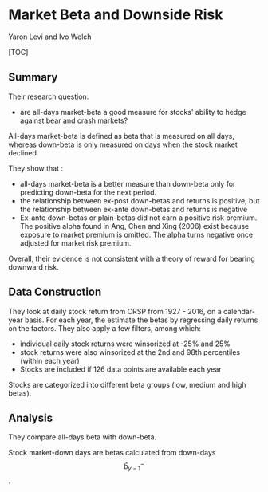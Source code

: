 # Market Beta and Downside Risk

Yaron Levi and Ivo Welch

[TOC]

## Summary

Their research question:

* are all-days market-beta a good measure for stocks' ability to hedge against bear and crash markets?



All-days market-beta is defined as beta that is measured on all days, whereas down-beta is only measured on days when the stock market declined. 

They show that : 
* all-days market-beta is a better measure than down-beta only for predicting down-beta for the next period.
* the relationship between ex-post down-betas and returns is positive, but the relationship between ex-ante down-betas and returns is negative
* Ex-ante down-betas or plain-betas did not earn a positive risk premium. The positive alpha found in Ang, Chen and Xing (2006) exist because exposure to market premium is omitted. The alpha turns negative once adjusted for market risk premium.

Overall, their evidence is not consistent with a theory of reward for bearing downward risk.

## Data Construction

They look at daily stock return from CRSP from 1927 - 2016, on a calendar-year basis. For each year, the estimate the betas by regressing daily returns on the factors. They also apply a few filters, among which:

* individual daily stock returns were winsorized at -25% and 25%
* stock returns were also winsorized at the 2nd and 98th percentiles (within each year)
* Stocks are included if 126 data points are available each year

Stocks are categorized into different beta groups (low, medium and high betas). 

## Analysis

They compare all-days beta with down-beta.

Stock market-down days are betas calculated from down-days $$ \hat{b}^-_{y-1}$$.

